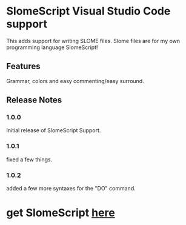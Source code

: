 # SlomeScript Visual Studio Code support

This adds support for writing SLOME files. Slome files are for my own programming language SlomeScript!

## Features

Grammar, colors and easy commenting/easy surround.

## Release Notes

### 1.0.0

Initial release of SlomeScript Support.

### 1.0.1

fixed a few things.

### 1.0.2

added a few more syntaxes for the "DO" command.

# get SlomeScript <a href="https://github.com/Robotnik08/SlomeScript">here</a>
